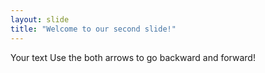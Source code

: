 ```yaml
---
layout: slide
title: "Welcome to our second slide!"
---
```

Your text
Use the both arrows to go backward and forward!
